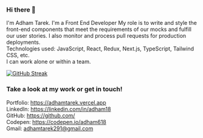 
### Hi there 👋
I'm Adham Tarek. I'm a Front End Developer My role is to write and style the front-end components that meet the requirements of our mocks and fulfill our user stories. I also monitor and process pull requests for production deployments.<br>
Technologies used: JavaScript, React, Redux, Next.js, TypeScript, Tailwind CSS, etc.<br>
I can work alone or within a team.

[![GitHub Streak](http://github-readme-streak-stats.herokuapp.com?user=adham618&theme=holi-theme&date_format=M%20j%5B%2C%20Y%5D)](https://git.io/streak-stats)

### Take a look at my work or get in touch!

Portfolio: https://adhamtarek.vercel.app<br>
LinkedIn: https://linkedin.com/in/adham18<br>
GitHub: https://github.com/<br>
Codepen: https://codepen.io/adham618<br>
Gmail: adhamtarek291@gmail.com<br>
